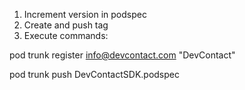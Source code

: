 1. Increment version in podspec
2. Create and push tag
3. Execute commands:

pod trunk register info@devcontact.com "DevContact"

pod trunk push DevContactSDK.podspec